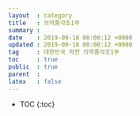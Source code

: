```yaml
---
layout  : category
title   : 의약품각조1부
summary :
date    : 2019-09-18 00:00:12 +0900
updated : 2019-09-18 00:00:12 +0900
tag     : 대한민국 약전 의약품각조1부
toc     : true
public  : true
parent  : 
latex   : false
---
```

* TOC
{:toc}
